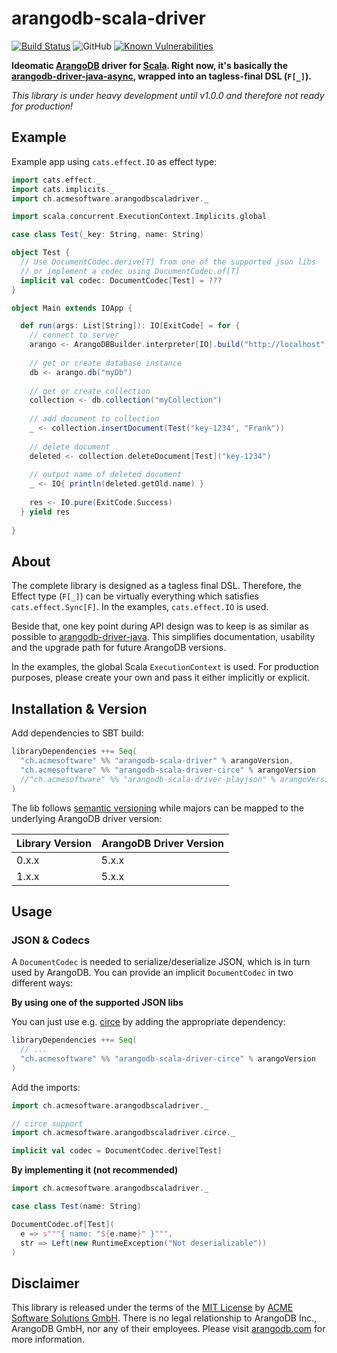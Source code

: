arangodb-scala-driver
=====================

[![Build Status](https://travis-ci.org/acme-software/arangodb-scala-driver.svg?branch=master)](https://travis-ci.org/acme-software/arangodb-scala-driver) 
![GitHub](https://img.shields.io/github/license/acme-software/arangodb-scala-driver.svg) 
[![Known Vulnerabilities](https://snyk.io//test/github/acme-software/arangodb-scala-driver/badge.svg?targetFile=build.sbt)](https://snyk.io//test/github/acme-software/arangodb-scala-driver?targetFile=build.sbt)

**Ideomatic [ArangoDB](https://www.arangodb.com) driver for [Scala](https://scala-lang.org). Right now, it's basically 
the [arangodb-driver-java-async](https://github.com/arangodb/arangodb-java-driver-async), wrapped into an tagless-final 
DSL (`F[_]`).**

*This library is under heavy development until v1.0.0 and therefore not ready for production!*

Example
-------

Example app using `cats.effect.IO` as effect type:

```scala
import cats.effect._
import cats.implicits._
import ch.acmesoftware.arangodbscaladriver._

import scala.concurrent.ExecutionContext.Implicits.global

case class Test(_key: String, name: String)

object Test {
  // Use DocumentCodec.derive[T] from one of the supported json libs 
  // or implement a codec using DocumentCodec.of[T]
  implicit val codec: DocumentCodec[Test] = ???
}

object Main extends IOApp {

  def run(args: List[String]): IO[ExitCode] = for {
    // connect to server
    arango <- ArangoDBBuilder.interpreter[IO].build("http://localhost", 8529)
    
    // get or create database instance
    db <- arango.db("myDb")
    
    // get or create collection
    collection <- db.collection("myCollection")
    
    // add document to collection
    _ <- collection.insertDocument(Test("key-1234", "Frank"))
    
    // delete document
    deleted <- collection.deleteDocument[Test]("key-1234")
    
    // output name of deleted document
    _ <- IO{ println(deleted.getOld.name) }
    
    res <- IO.pure(ExitCode.Success)
  } yield res
  
}
```

About
-----

The complete library is designed as a tagless final DSL. Therefore, the Effect type (`F[_]`) can be virtually everything
which satisfies `cats.effect.Sync[F]`. In the examples, `cats.effect.IO` is used.

Beside that, one key point during API design was to keep is as similar as possible to 
[arangodb-driver-java](https://github.com/arangodb/arangodb-java-driver). This simplifies documentation, usability and 
the upgrade path for future ArangoDB versions.

In the examples, the global Scala `ExecutionContext` is used. For production purposes, please create your own and pass 
it either implicitly or explicit.

Installation & Version
----------------------

Add dependencies to SBT build:

```scala
libraryDependencies ++= Seq(
  "ch.acmesoftware" %% "arangodb-scala-driver" % arangoVersion,
  "ch.acmesoftware" %% "arangodb-scala-driver-circe" % arangoVersion
  //"ch.acmesoftware" %% "arangodb-scala-driver-playjson" % arangoVersion
)
```
 
The lib follows [semantic versioning](https://semver.org/) while majors can be mapped to the underlying ArangoDB driver 
version:

| Library Version | ArangoDB Driver Version |
|-----------------|-------------------------|
| 0.x.x           | 5.x.x                   |
| 1.x.x           | 5.x.x                   |

Usage
-----

### JSON & Codecs

A `DocumentCodec` is needed to serialize/deserialize JSON, which is in turn used by ArangoDB. You can provide an 
implicit `DocumentCodec` in two different ways:

**By using one of the supported JSON libs**

You can just use e.g. [circe]() by adding the appropriate dependency:

```scala
libraryDependencies ++= Seq(
  // ...
  "ch.acmesoftware" %% "arangodb-scala-driver-circe" % arangoVersion
)
```

Add the imports:

```scala
import ch.acmesoftware.arangodbscaladriver._

// circe support
import ch.acmesoftware.arangodbscaladriver.circe._

implicit val codec = DocumentCodec.derive[Test]

```

**By implementing it (not recommended)**

```scala
import ch.acmesoftware.arangodbscaladriver._

case class Test(name: String)

DocumentCodec.of[Test](
  e => s"""{ name: "${e.name}" }""", 
  str => Left(new RuntimeException("Not deserializable"))
)
```

Disclaimer
----------

This library is released under the terms of the [MIT License](LICENSE.txt) by 
[ACME Software Solutions GmbH](https://www.acmesoftware.ch). There is no legal relationship to ArangoDB Inc., 
ArangoDB GmbH, nor any of their employees. Please visit [arangodb.com](https://www.arangodb.com) for more information.